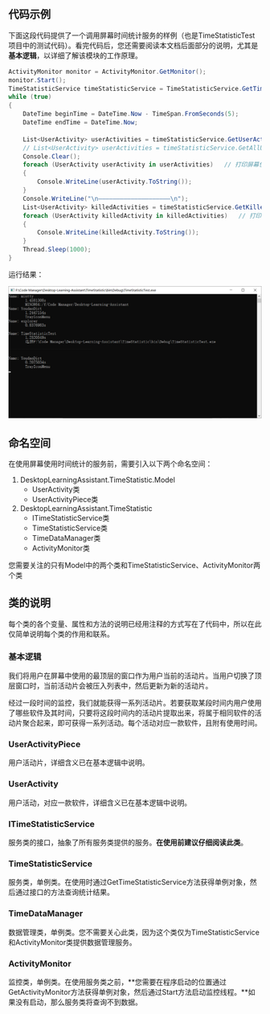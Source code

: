 ## 代码示例

下面这段代码提供了一个调用屏幕时间统计服务的样例（也是TimeStatisticTest项目中的测试代码）。看完代码后，您还需要阅读本文档后面部分的说明，尤其是**基本逻辑**，以详细了解该模块的工作原理。

```C#
ActivityMonitor monitor = ActivityMonitor.GetMonitor();
monitor.Start();
TimeStatisticService timeStatisticService = TimeStatisticService.GetTimeStatisticService();
while (true)
{
    DateTime beginTime = DateTime.Now - TimeSpan.FromSeconds(5);
    DateTime endTime = DateTime.Now;

    List<UserActivity> userActivities = timeStatisticService.GetUserActivitiesWithin(beginTime, endTime);   // 获取最近五秒的活动统计
    // List<UserActivity> userActivities = timeStatisticService.GetAllUserActivities();        // 获取所有的活动统计
    Console.Clear();
    foreach (UserActivity userActivity in userActivities)	// 打印屏幕使用时间统计
    {
        Console.WriteLine(userActivity.ToString());
    }
    Console.WriteLine("\n————————————————————\n");
    List<UserActivity> killedActivities = timeStatisticService.GetKilledUserActivities();
    foreach (UserActivity killedActivity in killedActivities)	// 打印关闭的软件统计
    {
        Console.WriteLine(killedActivity.ToString());
    }
    Thread.Sleep(1000);
}
```

运行结果：



![Result](../pic/TimeStatisticDemoResult.png)

## 命名空间

在使用屏幕使用时间统计的服务前，需要引入以下两个命名空间：

1. DesktopLearningAssistant.TimeStatistic.Model
   - UserActivity类
   - UserActivityPiece类
2. DesktopLearningAssistant.TimeStatistic
   - ITimeStatisticService类
   - TimeStatisticService类
   - TimeDataManager类
   - ActivityMonitor类

您需要关注的只有Model中的两个类和TimeStatisticService、ActivityMonitor两个类

## 类的说明

每个类的各个变量、属性和方法的说明已经用注释的方式写在了代码中，所以在此仅简单说明每个类的作用和联系。

### 基本逻辑

我们将用户在屏幕中使用的最顶层的窗口作为用户当前的活动片。当用户切换了顶层窗口时，当前活动片会被压入列表中，然后更新为新的活动片。

经过一段时间的监控，我们就能获得一系列活动片。若要获取某段时间内用户使用了哪些软件及其时间，只要将这段时间内的活动片提取出来，将属于相同软件的活动片聚合起来，即可获得一系列活动。每个活动对应一款软件，且附有使用时间。

### UserActivityPiece

用户活动片，详细含义已在基本逻辑中说明。

### UserActivity

用户活动，对应一款软件，详细含义已在基本逻辑中说明。

### ITimeStatisticService

服务类的接口，抽象了所有服务类提供的服务。**在使用前建议仔细阅读此类**。

### TimeStatisticService

服务类，单例类。在使用时通过GetTimeStatisticService方法获得单例对象，然后通过接口的方法查询统计结果。

### TimeDataManager

数据管理类，单例类。您不需要关心此类，因为这个类仅为TimeStatisticService和ActivityMonitor类提供数据管理服务。

### ActivityMonitor

监控类，单例类。在使用服务类之前，**您需要在程序启动的位置通过GetActivityMonitor方法获得单例对象，然后通过Start方法启动监控线程。**如果没有启动，那么服务类将查询不到数据。